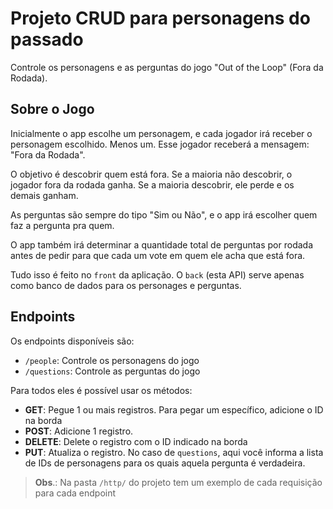 # Projeto CRUD para personagens do passado

Controle os personagens e as perguntas do jogo "Out of the Loop" (Fora da Rodada).

## Sobre o Jogo

Inicialmente o app escolhe um personagem, e cada jogador irá receber o personagem escolhido. Menos um. Esse jogador
receberá a mensagem: "Fora da Rodada".

O objetivo é descobrir quem está fora. Se a maioria não descobrir, o jogador fora da rodada ganha.
Se a maioria descobrir, ele perde e os demais ganham.

As perguntas são sempre do tipo "Sim ou Não", e o app irá escolher quem faz a pergunta pra quem.

O app também irá determinar a quantidade total de perguntas por rodada antes de pedir para que cada um vote em quem
ele acha que está fora.

Tudo isso é feito no `front` da aplicação. O `back` (esta API) serve apenas como banco de dados para os personages
e perguntas.

## Endpoints

Os endpoints disponíveis são:

* `/people`: Controle os personagens do jogo
* `/questions`: Controle as perguntas do jogo

Para todos eles é possível usar os métodos:

* **GET**: Pegue 1 ou mais registros. Para pegar um específico, adicione o ID na borda
* **POST**: Adicione 1 registro.
* **DELETE**: Delete o registro com o ID indicado na borda
* **PUT**: Atualiza o registro. No caso de `questions`, aqui você informa a lista de IDs de personagens para os quais
  aquela pergunta é verdadeira.

> **Obs**.: Na pasta `/http/` do projeto tem um exemplo de cada requisição para cada endpoint